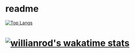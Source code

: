 # readme
[![Top Langs](https://github-readme-stats.vercel.app/api/top-langs/?username=yuvalmoryosef&layout=compact&langs_count=10)](https://github.com/anuraghazra/github-readme-stats)

# [![willianrod's wakatime stats](https://github-readme-stats.vercel.app/api/wakatime?username=yuvalmoryosef)](https://github.com/anuraghazra/github-readme-stats)
